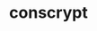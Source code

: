---
codehost: https://github.com/google/conscrypt
logohandle: conscrypt
sort: conscrypt
title: conscrypt
website: https://conscrypt.org/
---